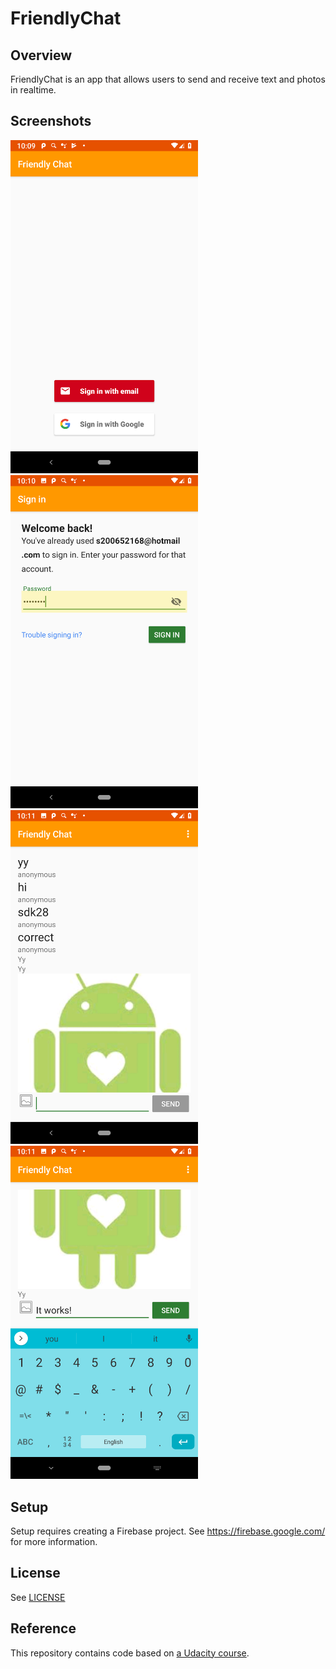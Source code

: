 # FriendlyChat

## Overview

FriendlyChat is an app that allows users to send and receive text and photos in realtime.

## Screenshots
<img src="https://github.com/ArtoriaRen/android-firebase-chat/blob/master/images/sign_in.png" width="300">
<img src="https://github.com/ArtoriaRen/android-firebase-chat/blob/master/images/password.png" width="300">
<img src="https://github.com/ArtoriaRen/android-firebase-chat/blob/master/images/load_messages.png" width="300">
<img src="https://github.com/ArtoriaRen/android-firebase-chat/blob/master/images/typing.png" width="300">

## Setup

Setup requires creating a Firebase project. See https://firebase.google.com/ for more information.

## License
See [LICENSE](LICENSE)

## Reference
This repository contains code based on [a Udacity course](https://www.udacity.com/course/firebase-in-a-weekend-by-google-android--ud0352).
